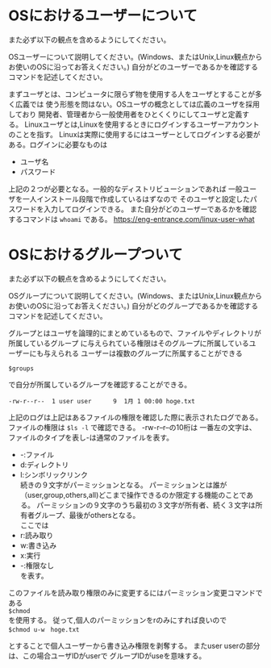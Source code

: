 # OSにおけるユーザーについて
また必ず以下の観点を含めるようにしてください。

OSユーザーについて説明してください。(Windows、またはUnix,Linux観点からお使いのOSに沿ってお答えください。)
自分がどのユーザーであるかを確認するコマンドを記述してください。

まずユーザとは、コンピュータに限らず物を使用する人をユーザとすることが多く広義では
使う形態を問はない。OSユーザの概念としては広義のユーザを採用しており
開発者、管理者から一般使用者をひとくくりにしてユーザと定義する。
Linuxユーザとは,Linuxを使用するときにログインするユーザーアカウントのことを指す。
Linuxは実際に使用するにはユーザーとしてログインする必要がある。ログインに必要なものは
- ユーザ名
- パスワード

上記の２つが必要となる。一般的なディストリビューションであれば
一般ユーザを一人インストール段階で作成しているはずなので
そのユーザと設定したパスワードを入力してログインできる。
また自分がどのユーザーであるかを確認するコマンドは
```whoami```
である。
https://eng-entrance.com/linux-user-what

# OSにおけるグループついて
また必ず以下の観点を含めるようにしてください。

OSグループについて説明してください。(Windows、またはUnix,Linux観点からお使いのOSに沿ってお答えください。)
自分がどのグループであるかを確認するコマンドを記述してください。

グループとはユーザを論理的にまとめているもので、ファイルやディレクトリが所属しているグループ
に与えられている権限はそのグループに所属しているユーザーにも与えられる
ユーザーは複数のグループに所属することができる
```
$groups
```
で自分が所属しているグループを確認することができる。

```
-rw-r--r--  1 user user      9  1月 1 00:00 hoge.txt
```

上記のログは上記はあるファイルの権限を確認した際に表示されたログである。
ファイルの権限は
```$ls -l```
で確認できる。
-rw-r–r–の10桁は
一番左の文字は、ファイルのタイプを表し-は通常のファイルを表す。
- -:ファイル
- d:ディレクトリ
- l:シンボリックリンク  
続きの９文字がパーミッションとなる。
パーミッションとは誰が（user,group,others,all)どこまで操作できるのか限定する機能のことである。
パーミッションの９文字のうち最初の３文字が所有者、続く３文字は所有者グループ、最後がothersとなる。  
ここでは
- r:読み取り
- w:書き込み
- x:実行
- -:権限なし  
を表す。

このファイルを読み取り権限のみに変更するにはパーミッション変更コマンドである  
```$chmod```    
を使用する。
従って,個人のパーミッションをrのみにすれば良いので  
```$chmod u-w　hoge.txt```

とすることで個人ユーザーから書き込み権限を剥奪する。
またuser userの部分は、この場合ユーザIDがuserで グループIDがuseを意味する。
